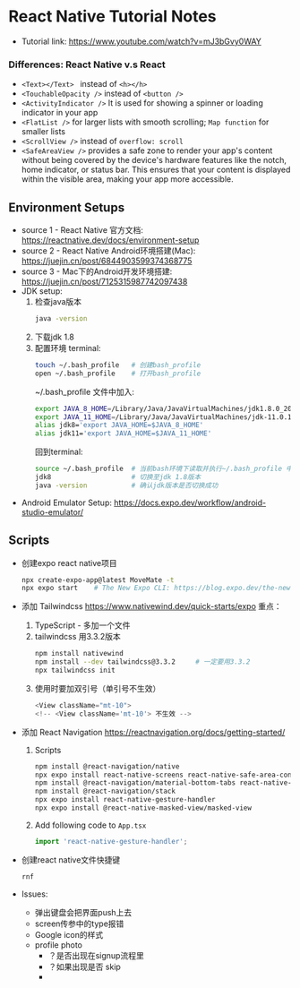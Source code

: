 # React Native Tutorial Notes

- Tutorial link: https://www.youtube.com/watch?v=mJ3bGvy0WAY

### Differences: React Native v.s React
- ```<Text></Text> ``` instead of ```<h></h>```
- ```<TouchableOpacity />``` instead of ```<button />```
- ```<ActivityIndicator />``` It is used for showing a spinner or loading indicator in your app
-  ```<FlatList />``` for larger lists with smooth scrolling; ```Map function``` for smaller lists
-  ```<ScrollView />``` instead of ```overflow: scroll```
-  ```<SafeAreaView />``` provides a safe zone to render your app's content without being covered by the device's hardware features like the notch, home indicator, or status bar. This ensures that your content is displayed within the visible area, making your app more accessible.

## Environment Setups
- source 1 - React Native 官方文档: https://reactnative.dev/docs/environment-setup
- source 2 - React Native Android环境搭建(Mac): https://juejin.cn/post/6844903599374368775
- source 3 - Mac下的Android开发环境搭建: https://juejin.cn/post/7125315987742097438
- JDK setup: 
  1. 检查java版本
      ``` bash
      java -version
      ```
  2. 下载jdk 1.8
  3. 配置环境
      terminal:
      ``` bash
      touch ~/.bash_profile   # 创建bash_profile
      open ~/.bash_profile    # 打开bash_profile
      ```
      ~/.bash_profile 文件中加入:
      ``` bash
      export JAVA_8_HOME=/Library/Java/JavaVirtualMachines/jdk1.8.0_202.jdk/Contents/Home
      export JAVA_11_HOME=/Library/Java/JavaVirtualMachines/jdk-11.0.11.jdk/Contents/Home
      alias jdk8='export JAVA_HOME=$JAVA_8_HOME'
      alias jdk11='export JAVA_HOME=$JAVA_11_HOME'
      ```
      回到terminal:
      ``` bash
      source ~/.bash_profile  # 当前bash环境下读取并执行~/.bash_profile 中的命令
      jdk8                    # 切换至jdk 1.8版本
      java -version           # 确认jdk版本是否切换成功
      ```
- Android Emulator Setup: https://docs.expo.dev/workflow/android-studio-emulator/
## Scripts
- 创建expo react native项目
    ``` bash
    npx create-expo-app@latest MoveMate -t
    npx expo start    # The New Expo CLI: https://blog.expo.dev/the-new-expo-cli-f4250d8e3421
    ```
- 添加 Tailwindcss https://www.nativewind.dev/quick-starts/expo
重点：
  1. TypeScript - 多加一个文件
  2. tailwindcss 用3.3.2版本
        ``` bash
        npm install nativewind
        npm install --dev tailwindcss@3.3.2     # 一定要用3.3.2
        npx tailwindcss init
        ```
  3. 使用时要加双引号（单引号不生效）
        ``` TypeScript
        <View className="mt-10"> 
        <!-- <View className='mt-10'> 不生效 -->
        ```

- 添加 React Navigation https://reactnavigation.org/docs/getting-started/
  1. Scripts
        ``` bash
        npm install @react-navigation/native
        npx expo install react-native-screens react-native-safe-area-context
        npm install @react-navigation/material-bottom-tabs react-native-paper react-native-vector-icons
        npm install @react-navigation/stack
        npx expo install react-native-gesture-handler
        npx expo install @react-native-masked-view/masked-view
        ```
  2. Add following code to ```App.tsx```
        ``` TypeScript
        import 'react-native-gesture-handler';
        ```
- 创建react native文件快捷键
    ``` TypeScript
    rnf
    ```


- Issues:
  - 弹出键盘会把界面push上去
  - screen传参中的type报错
  - Google icon的样式
  - profile photo
    - ？是否出现在signup流程里
    - ？如果出现是否 skip
    - 